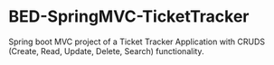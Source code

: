 # BED-SpringMVC-TicketTracker

Spring boot MVC project of a Ticket Tracker Application with CRUDS (Create, Read, Update, Delete, Search) functionality.

